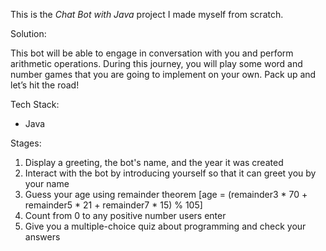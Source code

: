 This is the *Chat Bot with Java* project I made myself from scratch.

Solution:
<p>This bot will be able to engage in conversation with you and perform arithmetic operations. During this journey, you will play some word and number games that you are going to implement on your own. Pack up and let’s hit the road!</p>


Tech Stack:
- Java

Stages:
1. Display a greeting, the bot's name, and the year it was created
2. Interact with the bot by introducing yourself so that it can greet you by your name
3. Guess your age using remainder theorem [age = (remainder3 * 70 + remainder5 * 21 + remainder7 * 15) % 105]
4. Count from 0 to any positive number users enter
5. Give you a multiple-choice quiz about programming and check your answers
